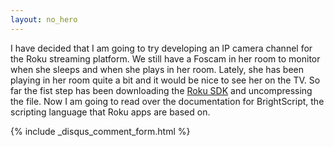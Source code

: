 ```yaml
---
layout: no_hero
---
```

I have decided that I am going to try developing an IP camera channel for the Roku streaming platform.
We still have a Foscam in her room to monitor when she sleeps and when she plays in her room. Lately, she has been playing in her room quite a bit and it would be nice to see her on the TV.
So far the fist step has been downloading the [Roku SDK](https://owner.roku.com/Developer) and uncompressing the file. Now I am going to read over the documentation for BrightScript, the scripting language that Roku apps are based on.

{% include _disqus_comment_form.html %}
